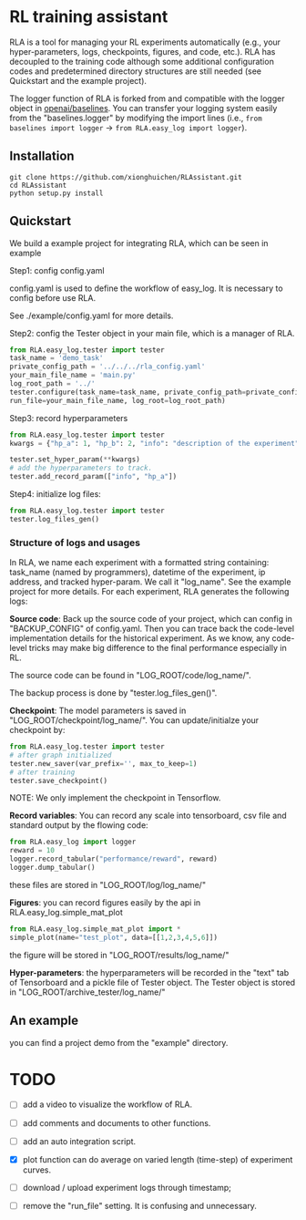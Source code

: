 # RL training assistant

RLA is a tool for managing your RL experiments automatically (e.g., your hyper-parameters, logs, checkpoints, figures, and code, etc.).  RLA has decoupled to the training code although some additional configuration codes and predetermined directory structures are still needed (see Quickstart and the example project). 

The logger function of RLA is forked from and compatible with the logger object in [openai/baselines](https://github.com/openai/baselines). You can transfer your logging system easily from the "baselines.logger" by modifying the import lines (i.e., ```from baselines import logger``` -> ```from RLA.easy_log import logger```).


## Installation
```angular2html
git clone https://github.com/xionghuichen/RLAssistant.git
cd RLAssistant
python setup.py install
```

## Quickstart

We build a example project for integrating RLA, which can be seen in example



Step1: config config.yaml

config.yaml is used to define the workflow of easy_log. It is necessary to config before use RLA.

See ./example/config.yaml for more details.

Step2: config the Tester object in your main file, which is a manager of RLA.

```python
from RLA.easy_log.tester import tester
task_name = 'demo_task'
private_config_path = '../../../rla_config.yaml'
your_main_file_name = 'main.py'
log_root_path = '../'
tester.configure(task_name=task_name, private_config_path=private_config_path, 
run_file=your_main_file_name, log_root=log_root_path)
```

Step3: record hyperparameters

```python
from RLA.easy_log.tester import tester
kwargs = {"hp_a": 1, "hp_b": 2, "info": "description of the experiment"}

tester.set_hyper_param(**kwargs)
# add the hyperparameters to track.
tester.add_record_param(["info", "hp_a"])
```

Step4: initialize log files:

```python
from RLA.easy_log.tester import tester
tester.log_files_gen()

```

### Structure of logs and usages
In RLA, we name each experiment with a formatted string containing: task_name (named by programmers), datetime of the experiment, ip address, and tracked hyper-param. We call it "log_name".  See the example project for more details. For each experiment, RLA generates the following logs:


**Source code**: Back up the source code of your project, which can config in "BACKUP_CONFIG" of config.yaml. 
Then you can trace back the code-level implementation details for the historical experiment. As we know, any code-level tricks may make big difference to the final performance especially in RL. 

The source code can be found in "LOG_ROOT/code/log_name/".

The backup process is done by "tester.log_files_gen()".


**Checkpoint**: The model parameters is saved in "LOG_ROOT/checkpoint/log_name/". You can update/initialze your checkpoint by:

```python
from RLA.easy_log.tester import tester
# after graph initialized
tester.new_saver(var_prefix='', max_to_keep=1)
# after training
tester.save_checkpoint()
```
NOTE: We only implement the checkpoint in Tensorflow.

**Record variables**: You can record any scale into tensorboard, csv file and standard output by the flowing code:

```python
from RLA.easy_log import logger
reward = 10
logger.record_tabular("performance/reward", reward)
logger.dump_tabular()
```

these files are stored in "LOG_ROOT/log/log_name/"

**Figures**: you can record figures easily by the api in RLA.easy_log.simple_mat_plot

```python
from RLA.easy_log.simple_mat_plot import *
simple_plot(name="test_plot", data=[[1,2,3,4,5,6]])
```
the figure will be stored in "LOG_ROOT/results/log_name/"

**Hyper-parameters**: the hyperparameters will be recorded in the "text" tab of Tensorboard and a pickle file of Tester object.
The Tester object is stored in "LOG_ROOT/archive_tester/log_name/"



## An example
you can find a project demo from the "example" directory.

# TODO
- [ ] add a video to visualize the workflow of RLA.
- [ ] add comments and documents to other functions.
- [ ] add an auto integration script.
- [x] plot function can do average on varied length (time-step) of experiment curves.
- [ ] download / upload experiment logs through timestamp;
- [ ] remove the "run_file" setting. It is confusing and unnecessary.


